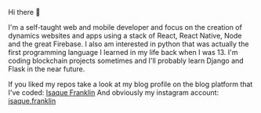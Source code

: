 Hi there 👋

I'm a self-taught web and mobile developer and focus on the creation of dynamics websites and apps using a stack of React, React Native, Node and the great Firebase.
I also am interested in python that was actually the first programming language I learned in my life back when I was 13. I'm coding blockchain projects sometimes and I'll probably learn Django and Flask in the near future.

If you liked my repos take a look at my blog profile on the blog platform that I've coded: [Isaque Franklin](http://www.blogme.com.br/usuario/perfil/isaquefranklin)
And obviously my instagram account: [isaque.franklin](https://www.instagram.com/isaque.franklin/)
